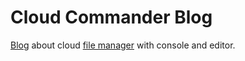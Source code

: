# Cloud Commander Blog

[Blog](http://blog.cloudcmd.io "Cloud Commander Blog") about cloud [file manager](http://cloudcmd.io "Cloud Commander") with console and editor.
